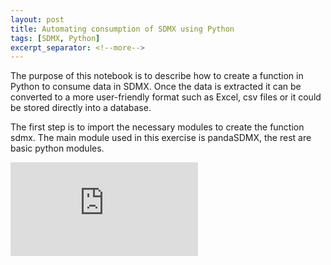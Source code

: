 ```yaml
---
layout: post
title: Automating consumption of SDMX using Python
tags: [SDMX, Python]
excerpt_separator: <!--more-->
---
```

The purpose of this notebook is to describe how to create a function in Python to consume data in SDMX. Once the data is extracted it can be converted to a more user-friendly format such as Excel, csv files or it could be stored directly into a database.

<!--more-->

The first step is to import the necessary modules to create the function sdmx. The main module used in this exercise is pandaSDMX, the rest are basic python modules.

<iframe src="https://datasnapshot.shinyapps.io/nflshinyapp/?_ga=2.237466568.973409204.1603945817-931924317.1603945817" frameborder="0" scrolling="no" onload="resizeIframe(this)"></iframe>
